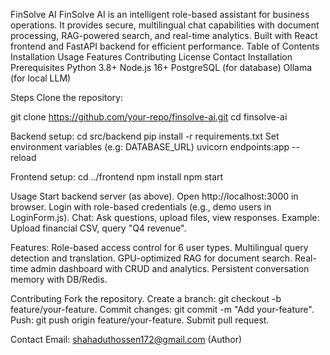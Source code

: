FinSolve AI
FinSolve AI is an intelligent role-based assistant for business operations. It provides secure, multilingual chat capabilities with document processing, RAG-powered search, and real-time analytics. Built with React frontend and FastAPI backend for efficient performance.
Table of Contents
Installation
Usage
Features
Contributing
License
Contact
Installation
Prerequisites
Python 3.8+
Node.js 16+
PostgreSQL (for database)
Ollama (for local LLM)

Steps
Clone the repository:

git clone https://github.com/your-repo/finsolve-ai.git
cd finsolve-ai

Backend setup:
cd src/backend
pip install -r requirements.txt
Set environment variables (e.g: DATABASE_URL)
uvicorn endpoints:app --reload

Frontend setup:
cd ../frontend
npm install
npm start

Usage
Start backend server (as above).
Open http://localhost:3000 in browser.
Login with role-based credentials (e.g., demo users in LoginForm.js).
Chat: Ask questions, upload files, view responses. Example: Upload financial CSV, query "Q4 revenue".


Features:
Role-based access control for 6 user types.
Multilingual query detection and translation.
GPU-optimized RAG for document search.
Real-time admin dashboard with CRUD and analytics.
Persistent conversation memory with DB/Redis.

Contributing
Fork the repository.
Create a branch: git checkout -b feature/your-feature.
Commit changes: git commit -m "Add your-feature".
Push: git push origin feature/your-feature.
Submit pull request.

Contact
Email: shahaduthossen172@gmail.com (Author) 


